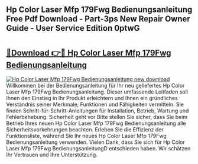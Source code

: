 ## Hp Color Laser Mfp 179Fwg Bedienungsanleitung Free Pdf Download - Part-3ps New Repair Owner Guide - User Service Edition 0ptwG

# <h2><a href="http://df0841l.blite.top/?on=Hp+Color+Laser+Mfp+179Fwg+Bedienungsanleitung">🔗Download 👉🔴 Hp Color Laser Mfp 179Fwg Bedienungsanleitung</a></h2>

[![Hp Color Laser Mfp 179Fwg Bedienungsanleitung new download](https://i.imgur.com/lujVjoI.png)](http://df0841l.blite.top/?on=Hp+Color+Laser+Mfp+179Fwg+Bedienungsanleitung)
Willkommen bei der Bedienungsanleitung für Ihr neu geliefertes Hp Color Laser Mfp 179Fwg Bedienungsanleitung. Dieser umfassende Leitfaden soll Ihnen den Einstieg in Ihr Produkt erleichtern und Ihnen ein gründliches Verständnis seiner Merkmale, Funktionen und Fähigkeiten vermitteln. Sie finden Schritt-für-Schritt-Anleitungen für Installation, Betrieb, Wartung und Fehlerbehebung. Sicherheit geht vor Bitte stellen Sie sicher, dass Sie beim Betrieb Ihres neuen Hp Color Laser Mfp 179Fwg Bedienungsanleitung alle Sicherheitsvorkehrungen beachten. Erleben Sie die Effizienz der Funktionsliste, während Sie Ihr neues Hp Color Laser Mfp 179Fwg Bedienungsanleitung verwenden. Vielen Dank, dass Sie sich für Hp Color Laser Mfp 179Fwg BedienungsanleitungD entschieden haben. Wir schätzen Ihr Vertrauen und Ihre Unterstützung.
